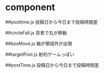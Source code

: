 # component
##posttime.js
投稿日から今日まで投稿時間差

##circleFall.js
背景で丸が移動

##boxMove.js
箱が領域外が出現

##targetPost.js
射的ゲームっぽい

##postTime.js
投稿日から今日まで投稿時間差

